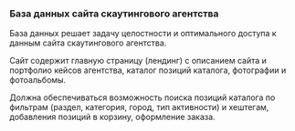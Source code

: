### База данных сайта скаутингового агентства

База данных решает задачу целостности и оптимального доступа к данным сайта скаутингового агентства.

Сайт содержит главную страницу (лендинг) с описанием сайта и портфолио кейсов агентства, каталог позиций каталога, 
фотографии и фотоальбомы.

Должна обеспечиваться возможность поиска позиций каталога по фильтрам (раздел, категория, город, тип активности) и хештегам, добавления позиций в корзину, оформление заказа.
